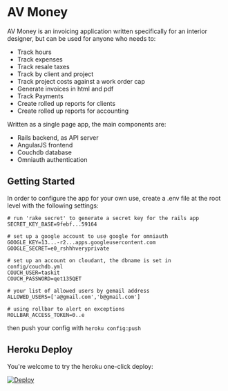 # AV Money

AV Money is an invoicing application written specifically for an interior designer, but can be used for anyone who needs to:

 * Track hours
 * Track expenses
 * Track resale taxes
 * Track by client and project
 * Track project costs against a work order cap
 * Generate invoices in html and pdf
 * Track Payments
 * Create rolled up reports for clients
 * Create rolled up reports for accounting

Written as a single page app, the main components are:

 * Rails backend, as API server
 * AngularJS frontend
 * Couchdb database
 * Omniauth authentication


## Getting Started

In order to configure the app for your own use, create a .env file at the root level with the following settings:

```
# run 'rake secret' to generate a secret key for the rails app
SECRET_KEY_BASE=9febf...59164

# set up a google account to use google for omniauth
GOOGLE_KEY=13...-r2...apps.googleusercontent.com
GOOGLE_SECRET=e0_rshhhveryprivate

# set up an account on cloudant, the dbname is set in config/couchdb.yml
COUCH_USER=taskit
COUCH_PASSWORD=qet135QET

# your list of allowed users by gemail address
ALLOWED_USERS=['a@gmail.com','b@gmail.com']

# using rollbar to alert on exceptions
ROLLBAR_ACCESS_TOKEN=0..e
```

then push your config with `heroku config:push`

## Heroku Deploy

You're welcome to try the heroku one-click deploy:

[![Deploy](https://www.herokucdn.com/deploy/button.png)](https://heroku.com/deploy?template=https://github.com/aptos/avmoney)

